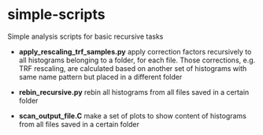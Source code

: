 # simple-scripts
Simple analysis scripts for basic recursive tasks

- **apply_rescaling_trf_samples.py** apply correction factors recursively to all histograms belonging to a folder, for each file. Those corrections, e.g. TRF rescaling, are calculated based on another set of histograms with same name pattern but placed in a different folder

- **rebin_recursive.py** rebin all histograms from all files saved in a certain folder

- **scan_output_file.C** make a set of plots to show content of histograms from all files saved in a certain folder
